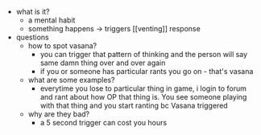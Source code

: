   * what is it?
    * a mental habit
    * something happens -> triggers [[venting]] response 
  * questions
    * how to spot vasana?
      * you can trigger that pattern of thinking and the person will say same damn thing over and over again
      * if you or someone has particular rants you go on - that's vasana
    * what are some examples?
      * everytime you lose to particular thing in game, i login to forum and rant about how OP that thing is. You see someone playing with that thing and you start ranting bc Vasana triggered
    * why are they bad?
      * a 5 second trigger can cost you hours